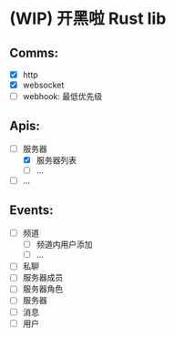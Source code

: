 # (WIP) 开黑啦 Rust lib

## Comms:

- [x] http
- [x] websocket
- [ ] webhook: 最低优先级

## Apis:

- [ ] 服务器
  - [x] 服务器列表
  - [ ] ...
- [ ] ...

## Events:

- [ ] 频道
  - [ ] 频道内用户添加
  - [ ] ...
- [ ] 私聊
- [ ] 服务器成员
- [ ] 服务器角色
- [ ] 服务器
- [ ] 消息
- [ ] 用户

